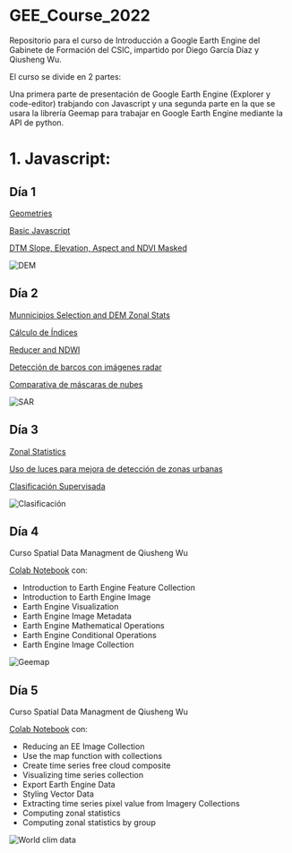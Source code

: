 # GEE_Course_2022
Repositorio para el curso de Introducción a Google Earth Engine del Gabinete de Formación del CSIC, impartido por Diego García Díaz y Qiusheng Wu.

El curso se divide en 2 partes:

Una primera parte de presentación de Google Earth Engine (Explorer y code-editor) trabjando con Javascript y una segunda parte en la que se usara la librería Geemap para trabajar en Google Earth Engine mediante la API de python. 

# 1. Javascript:

## Día 1

[Geometries](https://github.com/Digdgeo/GEE_Course_2022/blob/main/Dia1/Geometries.js)

[Basic Javascript](https://github.com/Digdgeo/GEE_Course_2022/blob/main/Dia1/Geometries.js)

[DTM Slope, Elevation, Aspect and NDVI Masked](https://github.com/Digdgeo/GEE_Course_2022/blob/main/Dia1/DTM_NDVI_Masked.js)


![DEM](https://i.imgur.com/bAhIpON.jpg)


## Día 2

[Munnicipios Selection and DEM Zonal Stats](https://github.com/Digdgeo/GEE_Course_2022/blob/main/Dia2/srtm_municipios_zonal_stats.js)

[Cálculo de Índices](https://github.com/Digdgeo/GEE_Course_2022/blob/main/Dia2/calculodeindices..js)

[Reducer and NDWI](https://github.com/Digdgeo/GEE_Course_2022/blob/main/Dia2/Reducer_NDWI.js)

[Detección de barcos con imágenes radar](https://github.com/Digdgeo/GEE_Course_2022/blob/main/Dia2/Sentinel1_Ships.js)

[Comparativa de máscaras de nubes](https://github.com/Digdgeo/GEE_Course_2022/blob/main/Dia2/LinkedClouds.js)

![SAR](https://i.imgur.com/NGu815H.jpg)

## Día 3

[Zonal Statistics](https://github.com/Digdgeo/GEE_Course_2022/blob/main/Dia3/zonal_statistics_rasters.js)

[Uso de luces para mejora de detección de zonas urbanas](https://github.com/Digdgeo/GEE_Course_2022/blob/main/Dia3/lights_and_urban_areas.js)

[Clasificación Supervisada](https://github.com/Digdgeo/GEE_Course_2022/blob/main/Dia3/clasificacion_supervisada.js)

![Clasificación](https://i.imgur.com/FZyEf89.jpg)


## Día 4

Curso Spatial Data Managment de Qiusheng Wu 

[Colab Notebook](https://colab.research.google.com/github/Digdgeo/GEE_Course_2022/blob/main/Dia4/SDM_geemap_course_day_4.ipynb) con:

* Introduction to Earth Engine Feature Collection
* Introduction to Earth Engine Image
* Earth Engine Visualization
* Earth Engine Image Metadata
* Earth Engine Mathematical Operations
* Earth Engine Conditional Operations
* Earth Engine Image Collection

![Geemap](https://i.imgur.com/EgCPhXV.jpg)

## Día 5

Curso Spatial Data Managment de Qiusheng Wu 

[Colab Notebook](https://colab.research.google.com/drive/18qxFD_qr0w6zfQnFCUazzZbW4zrTMLPh) con:

* Reducing an EE Image Collection
* Use the map function with collections
* Create time series free cloud composite
* Visualizing time series collection
* Export Earth Engine Data
* Styling Vector Data
* Extracting time series pixel value from Imagery Collections
* Computing zonal statistics 
* Computing zonal statistics by group   

![World clim data](https://i.imgur.com/paztlPE.jpg)

